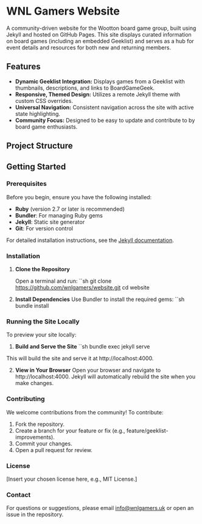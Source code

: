 # WNL Gamers Website

A community-driven website for the Wootton board game group, built using Jekyll and hosted on GitHub Pages. This site displays curated information on board games (including an embedded Geeklist) and serves as a hub for event details and resources for both new and returning members.

## Features

- **Dynamic Geeklist Integration:** Displays games from a Geeklist with thumbnails, descriptions, and links to BoardGameGeek.
- **Responsive, Themed Design:** Utilizes a remote Jekyll theme with custom CSS overrides.
- **Universal Navigation:** Consistent navigation across the site with active state highlighting.
- **Community Focus:** Designed to be easy to update and contribute to by board game enthusiasts.

## Project Structure


## Getting Started

### Prerequisites

Before you begin, ensure you have the following installed:

- **Ruby** (version 2.7 or later is recommended)
- **Bundler**: For managing Ruby gems
- **Jekyll**: Static site generator
- **Git**: For version control

For detailed installation instructions, see the [Jekyll documentation](https://jekyllrb.com/docs/installation/).

### Installation

1. **Clone the Repository**

   Open a terminal and run:
   ``sh
   git clone https://github.com/wnlgamers/website.git
   cd website

2. **Install Dependencies**
Use Bundler to install the required gems:
``sh
bundle install

### Running the Site Locally
To preview your site locally:
1. **Build and Serve the Site**
``sh
bundle exec jekyll serve

This will build the site and serve it at http://localhost:4000.

2. **View in Your Browser**
Open your browser and navigate to http://localhost:4000. Jekyll will automatically rebuild the site when you make changes.

### Contributing
We welcome contributions from the community! To contribute:

1. Fork the repository.
2. Create a branch for your feature or fix (e.g., feature/geeklist-improvements).
3. Commit your changes.
4. Open a pull request for review.

### License
[Insert your chosen license here, e.g., MIT License.]

### Contact
For questions or suggestions, please email info@wnlgamers.uk or open an issue in the repository.